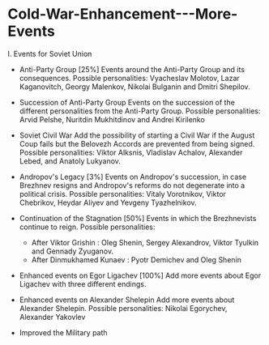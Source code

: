 # Cold-War-Enhancement---More-Events

I. Events for Soviet Union
  * Anti-Party Group [25%]
  Events around the Anti-Party Group and its consequences.
  Possible personalities: Vyacheslav Molotov, Lazar Kaganovitch, Georgy Malenkov, Nikolai Bulganin and Dmitri Shepilov.
  
  * Succession of Anti-Party Group
  Events on the succession of the different personalities from the Anti-Party Group.
  Possible personalities: Arvid Pelshe, Nuritdin Mukhitdinov and Andrei Kirilenko
  
  * Soviet Civil War
  Add the possibility of starting a Civil War if the August Coup fails but the Belovezh Accords are prevented from being signed.
  Possible personalities: Viktor Alksnis, Vladislav Achalov, Alexander Lebed, and Anatoly Lukyanov.
  
  * Andropov's Legacy [3%]
  Events on Andropov's succession, in case Brezhnev resigns and Andropov's reforms do not degenerate into a political crisis.
  Possible personalities: Vitaly Vorotnikov, Viktor Chebrikov, Heydar Aliyev and Yevgeny Tyazhelnikov.
  
  * Continuation of the Stagnation [50%]
  Events in which the Brezhnevists continue to reign.
  Possible personalities:
    * After Viktor Grishin : Oleg Shenin, Sergey Alexandrov, Viktor Tyulkin and Gennady Zyuganov.
    * After Dinmukhamed Kunaev : Pyotr Demichev and Oleg Shenin
  
  * Enhanced events on Egor Ligachev [100%]
  Add more events about Egor Ligachev with three different endings.
  
  * Enhanced events on Alexander Shelepin
  Add more events about Alexander Shelepin.
  Possible personalities: Nikolai Egorychev, Alexander Yakovlev
  
  * Improved the Military path
